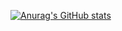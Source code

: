 
 [![Anurag's GitHub stats](https://github-readme-stats.vercel.app/api?username=hellensoloviy&count_private=true)](https://github.com/anuraghazra/github-readme-stats)

<!--
**hellensoloviy/hellensoloviy** is a ✨ _special_ ✨ repository because its `README.md` (this file) appears on your GitHub profile.

Here are some ideas to get you started:

- 🔭 I’m currently working on ...
- 🌱 I’m currently learning ...
- 👯 I’m looking to collaborate on ...
- 🤔 I’m looking for help with ...
- 💬 Ask me about ...
- 📫 How to reach me: ...
- 😄 Pronouns: ...
- ⚡ Fun fact: ...
-->
